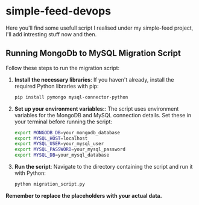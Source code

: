 # simple-feed-devops 

Here you'll find some usefull script I realised under my simple-feed project, I'll add intresting stuff now and then.

## Running MongoDb to MySQL Migration Script

Follow these steps to run the migration script:

1. **Install the necessary libraries**:
   If you haven't already, install the required Python libraries with pip:
   ```bash
   pip install pymongo mysql-connector-python
   ```

2. **Set up your environment variables:**:
   The script uses environment variables for the MongoDB and MySQL connection details. Set these in your terminal before running the script:
   ```bash
   export MONGODB_DB=your_mongodb_database
   export MYSQL_HOST=localhost
   export MYSQL_USER=your_mysql_user
   export MYSQL_PASSWORD=your_mysql_password
   export MYSQL_DB=your_mysql_database
   ```

3. **Run the script**:
   Navigate to the directory containing the script and run it with Python:
   ```bash
   python migration_script.py
   ```

**Remember to replace the placeholders with your actual data.**

